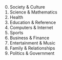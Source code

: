 0. Society & Culture
1. Science & Mathematics
2. Health
3. Education & Reference
4. Computers & Internet
5. Sports
6. Business & Finance
7. Entertainment & Music
8. Family & Relationships
9. Politics \& Government